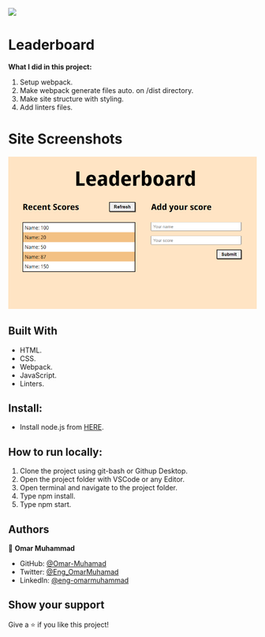 ![](https://img.shields.io/badge/Microverse-blueviolet)

# Leaderboard

**What I did in this project:**

  1. Setup webpack.
  2. Make webpack generate files auto. on /dist directory.
  3. Make site structure with styling.
  4. Add linters files.

# Site Screenshots

![screenshot](Screenshot.png)

## Built With

- HTML.
- CSS.
- Webpack.
- JavaScript.
- Linters.

## Install:

- Install node.js from [HERE](https://nodejs.org/en/).
  
## How to run locally:

1. Clone the project using git-bash or Githup Desktop.
2. Open the project folder with VSCode or any Editor.
3. Open terminal and navigate to the project folder.
4. Type npm install.
5. Type npm start.

## Authors

👤 **Omar Muhammad**

- GitHub: [@Omar-Muhamad](https://github.com/Omar-Muhamad)
- Twitter: [@Eng_OmarMuhamad](https://twitter.com/Eng_OmarMuhamad)
- LinkedIn: [@eng-omarmuhammad](https://www.linkedin.com/in/eng-omarmuhammad/)

## Show your support

Give a ⭐️ if you like this project!
